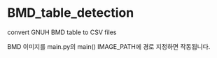 # BMD_table_detection
convert GNUH BMD table to CSV files

BMD 이미지를 main.py의 main() IMAGE_PATH에 경로 지정하면 작동됩니다.
